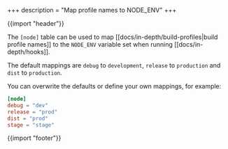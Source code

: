 +++
description = "Map profile names to NODE_ENV"
+++

{{import "header"}}

The `[node]` table can be used to map [[docs/in-depth/build-profiles|build profile names]] to the `NODE_ENV` variable set when running [[docs/in-depth/hooks]].

The default mappings are `debug` to `development`, `release` to `production` and  `dist` to `production`.

You can overwrite the defaults or define your own mappings, for example:

```toml
[node]
debug = "dev"
release = "prod"
dist = "prod"
stage = "stage"
```

{{import "footer"}}
